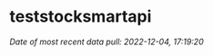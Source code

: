 
<!-- README.md is generated from README.Rmd. Please edit that file -->

# teststocksmartapi

*Date of most recent data pull: 2022-12-04, 17:19:20*
